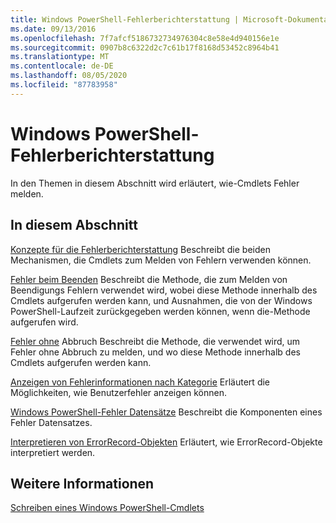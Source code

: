```yaml
---
title: Windows PowerShell-Fehlerberichterstattung | Microsoft-Dokumentation
ms.date: 09/13/2016
ms.openlocfilehash: 7f7afcf5186732734976304c8e58e4d940156e1e
ms.sourcegitcommit: 0907b8c6322d2c7c61b17f8168d53452c8964b41
ms.translationtype: MT
ms.contentlocale: de-DE
ms.lasthandoff: 08/05/2020
ms.locfileid: "87783958"
---
```

# <a name="windows-powershell-error-reporting"></a>Windows PowerShell-Fehlerberichterstattung

In den Themen in diesem Abschnitt wird erläutert, wie-Cmdlets Fehler melden.

## <a name="in-this-section"></a>In diesem Abschnitt

[Konzepte für die Fehlerberichterstattung](./error-reporting-concepts.md) Beschreibt die beiden Mechanismen, die Cmdlets zum Melden von Fehlern verwenden können.

[Fehler beim Beenden](./terminating-errors.md) Beschreibt die Methode, die zum Melden von Beendigungs Fehlern verwendet wird, wobei diese Methode innerhalb des Cmdlets aufgerufen werden kann, und Ausnahmen, die von der Windows PowerShell-Laufzeit zurückgegeben werden können, wenn die-Methode aufgerufen wird.

[Fehler ohne](./non-terminating-errors.md) Abbruch Beschreibt die Methode, die verwendet wird, um Fehler ohne Abbruch zu melden, und wo diese Methode innerhalb des Cmdlets aufgerufen werden kann.

[Anzeigen von Fehlerinformationen nach Kategorie](./displaying-error-information.md) Erläutert die Möglichkeiten, wie Benutzerfehler anzeigen können.

[Windows PowerShell-Fehler Datensätze](./windows-powershell-error-records.md) Beschreibt die Komponenten eines Fehler Datensatzes.

[Interpretieren von ErrorRecord-Objekten](./interpreting-errorrecord-objects.md) Erläutert, wie ErrorRecord-Objekte interpretiert werden.

## <a name="see-also"></a>Weitere Informationen

[Schreiben eines Windows PowerShell-Cmdlets](./writing-a-windows-powershell-cmdlet.md)
